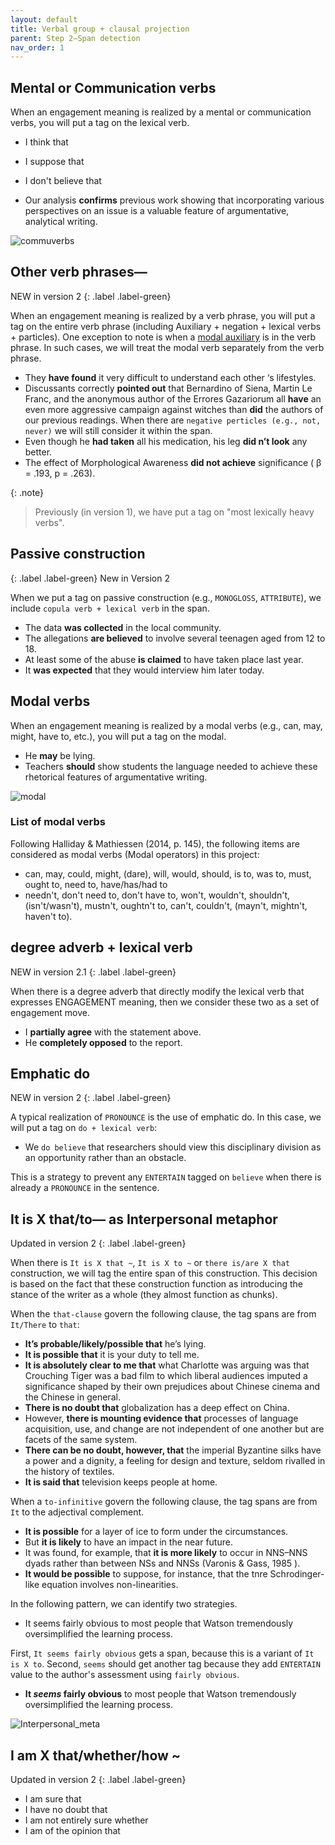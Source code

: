 ```yaml
---
layout: default
title: Verbal group + clausal projection 
parent: Step 2–Span detection
nav_order: 1
---
```




## Mental or Communication verbs

When an engagement meaning is realized by a mental or communication verbs, you will put a tag on the lexical verb.

- I think that 
- I suppose that 
- I don't believe that 

- Our analysis **confirms** previous work showing that incorporating various perspectives on an issue is a valuable feature of argumentative, analytical writing.



![commuverbs](figures/spans/comm_verb.png)




## Other verb phrases—

NEW in version 2
{: .label .label-green}

When an engagement meaning is realized by a verb phrase, you will put a tag on the entire verb phrase (including Auxiliary + negation + lexical verbs + particles).
One exception to note is when a [modal auxiliary](#modal-verbs) is in the verb phrase. In such cases, we will treat the modal verb separately from the verb phrase.

- They **have found** it very difficult to understand each other ‘s lifestyles.
- Discussants correctly **pointed out** that Bernardino of Siena, Martin Le Franc, and the anonymous author of the Errores Gazariorum all **have** an even more aggressive campaign against witches than **did** the authors of our previous readings.
When there are `negative perticles (e.g., not, never)` we will still consider it within the span.
- Even though he **had taken** all his medication, his leg **did n’t look** any better.
- The effect of Morphological Awareness **did not achieve** significance ( β = .193, p = .263). 
  


{: .note}
>Previously (in version 1), we have put a tag on "most lexically heavy verbs".
>  



## Passive construction

{: .label .label-green}
New in Version 2

When we put a tag on passive construction (e.g., `MONOGLOSS`, `ATTRIBUTE`), we include `copula verb + lexical verb` in the span.


- The data **was collected** in the local community.
- The allegations **are believed** to involve several teenagen aged from 12 to 18.
- At least some of the abuse **is claimed** to have taken place last year.
- It **was expected** that they would interview him later today.

## Modal verbs

When an engagement meaning is realized by a modal verbs (e.g., can, may, might, have to, etc.), you will put a tag on the modal.
- He **may** be lying.
- Teachers **should** show students the language needed to achieve these rhetorical features of argumentative writing.

![modal](figures/spans/modals.png)

### List of modal verbs

Following Halliday & Mathiessen (2014, p. 145), the following items are considered as modal verbs (Modal operators) in this project:
- can, may, could, might, (dare), will, would, should, is to, was to, must, ought to, need to, have/has/had to
- needn't, don't need to, don't have to, won't, wouldn't, shouldn't, (isn't/wasn't), mustn't, oughtn't to, can't, couldn't, (mayn't, mightn't, haven't to).


## degree adverb + lexical verb

NEW in version 2.1 
{: .label .label-green}

When there is a degree adverb that directly modify the lexical verb that expresses ENGAGEMENT meaning, then we consider these two as a set of engagement move.

- I **partially agree** with the statement above.
- He **completely opposed** to the report.


## Emphatic do

NEW in version 2
{: .label .label-green}

A typical realization of `PRONOUNCE` is the use of emphatic do. In this case, we will put a tag on `do + lexical verb`:

- We `do believe` that researchers should view this disciplinary division as an opportunity rather than an obstacle.

This is a strategy to prevent any `ENTERTAIN` tagged on `believe` when there is already a `PRONOUNCE` in the sentence.



## It is X that/to— as Interpersonal metaphor

Updated in version 2
{: .label .label-green}

When there is `It is X that ~`, `It is X to ~` or `there is/are X that` construction, we will tag the entire span of this construction. 
This decision is based on the fact that these construction function as introducing the stance of the writer as a whole (they almost function as chunks). 

When the `that-clause` govern the following clause, the tag spans are from `It/There` to `that`:
- **It’s probable/likely/possible that** he’s lying.
- **It is possible that** it is your duty to tell me.
- **It is absolutely clear to me that** what Charlotte was arguing was that Crouching Tiger was a bad film to which liberal audiences imputed a significance shaped by their own prejudices about Chinese cinema and the Chinese in general.
- **There is no doubt that** globalization has a deep effect on China.
- However, **there is mounting evidence that** processes of language acquisition, use, and change are not independent of one another but are facets of the same system.
- **There can be no doubt, however, that** the imperial Byzantine silks have a power and a dignity, a feeling for design and texture, seldom rivalled in the history of textiles.
- **It is said that** television keeps people at home. 

When a `to-infinitive` govern the following clause, the tag spans are from `It` to the adjectival complement.
- **It is possible** for a layer of ice to form under the circumstances.
- But **it is likely** to have an impact in the near future.
- It was found, for example, that **it is more likely** to occur in NNS–NNS dyads rather than between NSs and NNSs (Varonis & Gass, 1985 ).
- **It would be possible** to suppose, for instance, that the tnre Schrodinger-like equation involves non-linearities.



In the following pattern, we can identify two strategies.
- It seems fairly obvious to most people that Watson tremendously oversimplified the learning process.

First, `It seems fairly obvious` gets a span, because this is a variant of `It is X to`.
Second, `seems` should get another tag because they add `ENTERTAIN` value to the author's assessment using `fairly obvious`.

- **It *seems* fairly obvious** to most people that Watson tremendously oversimplified the learning process.



![Interpersonal_meta](figures/spans/Interpersonal_metaphor.png)

## I am X that/whether/how ~

Updated in version 2
{: .label .label-green}


- I am sure that
- I have no doubt that 
- I am not entirely sure whether
- I am of the opinion that